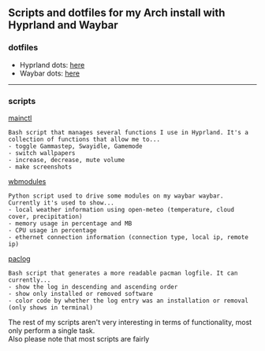 ## Scripts and dotfiles for my Arch install with Hyprland and Waybar

### dotfiles
- Hyprland dots: [here](https://github.com/MajorMuff/arch-hypr/tree/main/dotfiles/hypr)
- Waybar dots: [here](https://github.com/MajorMuff/arch-hypr/tree/main/dotfiles/waybar)

---

### scripts
[mainctl](https://github.com/MajorMuff/arch-hypr/blob/main/scripts/mainctl)
```
Bash script that manages several functions I use in Hyprland. It's a collection of functions that allow me to...
- toggle Gammastep, Swayidle, Gamemode
- switch wallpapers
- increase, decrease, mute volume
- make screenshots

```
  
  
[wbmodules](https://github.com/MajorMuff/arch-hypr/blob/main/scripts/wbmodules)
```
Python script used to drive some modules on my waybar waybar. Currently it's used to show...
- local weather information using open-meteo (temperature, cloud cover, precipitation)
- memory usage in percentage and MB
- CPU usage in percentage
- ethernet connection information (connection type, local ip, remote ip)

```
  

[paclog](https://github.com/MajorMuff/arch-hypr/blob/main/scripts/paclog)
```
Bash script that generates a more readable pacman logfile. It can currently...
- show the log in descending and ascending order
- show only installed or removed software
- color code by whether the log entry was an installation or removal (only shows in terminal)

```
  

The rest of my scripts aren't very interesting in terms of functionality, most only perform a single task.  
Also please note that most scripts are fairly